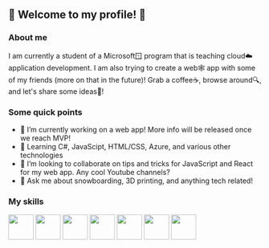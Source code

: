 ## 👋  Welcome to my profile! 👋 
### About me
I am currently a student of a Microsoft🪟 program that is teaching cloud☁️ application development. I am also trying to create a web🕸️ app with some of my friends (more on that in the future)! Grab a coffee☕, browse around🔍, and let's share some ideas🧠!

### Some quick points
- 🔭 I’m currently working on a web app! More info will be released once we reach MVP!
- 🌱 Learning C#, JavaScipt, HTML/CSS, Azure, and various other technologies
- 👯 I’m looking to collaborate on tips and tricks for JavaScript and React for my web app. Any cool Youtube channels?
- 💬 Ask me about snowboarding, 3D printing, and anything tech related!

### My skills
<img src="https://cdn-icons-png.flaticon.com/512/5968/5968292.png" width="50"/> <img src="https://cdn-icons-png.flaticon.com/512/1126/1126012.png" width="50"/> <img src="https://cdn-icons-png.flaticon.com/512/174/174854.png" width="50"/> <img src="https://cdn-icons-png.flaticon.com/512/732/732190.png" width="50"/> <img src="https://cdn-icons-png.flaticon.com/512/6132/6132221.png" width="50"/> <img src="https://cdn-icons-png.flaticon.com/512/5968/5968350.png" width="50"/> <img src="https://cdn-icons-png.flaticon.com/512/337/337953.png" width="50"/>

<!--
**Mowiewowie/Mowiewowie** is a ✨ _special_ ✨ repository because its `README.md` (this file) appears on your GitHub profile.
-->
